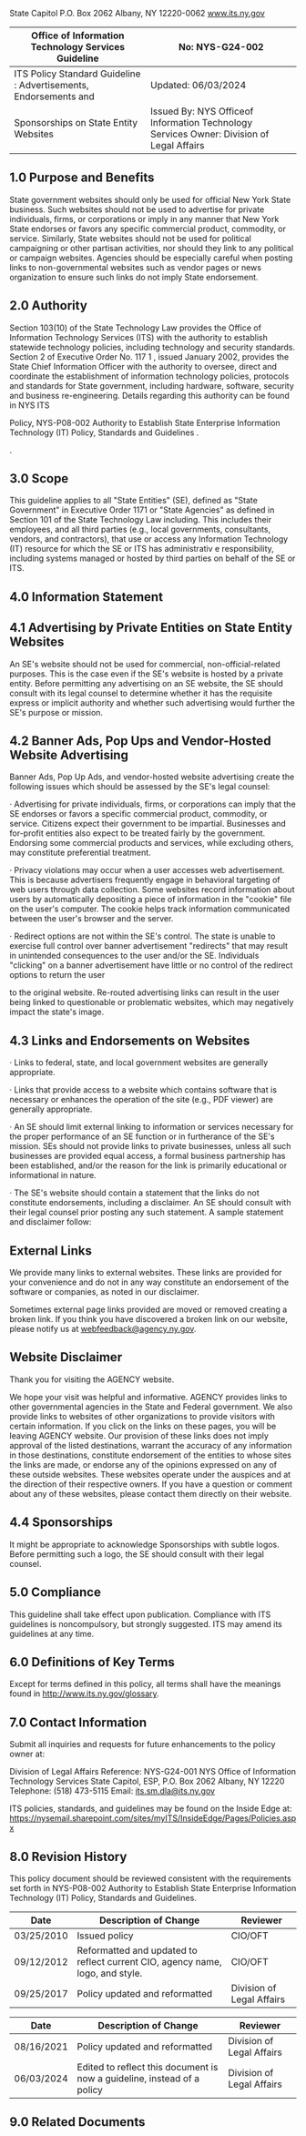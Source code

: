 
<!-- image -->

State Capitol P.O. Box 2062 Albany, NY 12220-0062 www.its.ny.gov


| Office of Information  Technology Services Guideline               | No:  NYS-G24-002                                                                             |
|--------------------------------------------------------------------|----------------------------------------------------------------------------------------------|
| ITS Policy Standard Guideline :  Advertisements,  Endorsements and | Updated:  06/03/2024                                                                         |
| Sponsorships on State  Entity Websites                             | Issued By:  NYS Officeof Information  Technology Services  Owner:  Division of Legal Affairs |

## 1.0 Purpose and Benefits

State government websites should only be used for official New York State business. Such websites should not be used to advertise for private individuals, firms, or corporations or imply in any manner that New York State endorses or favors any specific commercial product, commodity, or service. Similarly, State websites should not be used for political campaigning or other partisan activities, nor should they link to any political or campaign websites. Agencies should be especially careful when posting links to non-governmental websites such as vendor pages or news organization to ensure such links do not imply State endorsement.

## $^{ }$2.0 Authority

Section 103(10) of the State Technology Law provides the Office of Information Technology Services (ITS) with the authority to establish statewide technology policies, including technology and security standards. Section 2 of Executive Order No. 117 1 , issued January 2002, provides the State Chief Information Officer with the authority to oversee, direct and coordinate the establishment of information technology policies, protocols and standards for State government, including hardware, software, security and business re-engineering. Details regarding this authority can be found in NYS ITS

Policy, NYS-P08-002 Authority to Establish State Enterprise Information Technology (IT) Policy, Standards and Guidelines .

.

## $^{ }$3.0 Scope

This guideline applies to all "State Entities" (SE), defined as "State Government" in Executive Order 1171 or "State Agencies" as defined in Section 101 of the State Technology Law including. This includes their employees, and all third parties (e.g., local governments, consultants, vendors, and contractors), that use or access any Information Technology (IT) resource for which the SE or ITS has administrativ e responsibility, including systems managed or hosted by third parties on behalf of the SE or ITS.

## 4.0 Information Statement

## 4.1 Advertising by Private Entities on State Entity Websites

An SE's website should not be used for commercial, non-official-related purposes. This is the case even if the SE's website is hosted by a private entity. Before permitting any advertising on an SE website, the SE should consult with its legal counsel to determine whether it has the requisite express or implicit authority and whether such advertising would further the SE's purpose or mission.

## 4.2 Banner Ads, Pop Ups and Vendor-Hosted Website Advertising

Banner Ads, Pop Up Ads, and vendor-hosted website advertising create the following issues which should be assessed by the SE's legal counsel:

· Advertising for private individuals, firms, or corporations can imply that the SE endorses or favors a specific commercial product, commodity, or service. Citizens expect their government to be impartial. Businesses and for-profit entities also expect to be treated fairly by the government. Endorsing some commercial products and services, while excluding others, may constitute preferential treatment.

· Privacy violations may occur when a user accesses web advertisement. This is because advertisers frequently engage in behavioral targeting of web users through data collection. Some websites record information about users by automatically depositing a piece of information in the "cookie" file on the user's computer. The cookie helps track information communicated between the user's browser and the server.

· Redirect options are not within the SE's control. The state is unable to exercise full control over banner advertisement "redirects" that may result in unintended consequences to the user and/or the SE. Individuals "clicking" on a banner advertisement have little or no control of the redirect options to return the user

to the original website. Re-routed advertising links can result in the user being linked to questionable or problematic websites, which may negatively impact the state's image.

## 4.3 Links and Endorsements on Websites

· Links to federal, state, and local government websites are generally appropriate.

· Links that provide access to a website which contains software that is necessary or enhances the operation of the site (e.g., PDF viewer) are generally appropriate.

· An SE should limit external linking to information or services necessary for the proper performance of an SE function or in furtherance of the SE's mission. SEs should not provide links to private businesses, unless all such businesses are provided equal access, a formal business partnership has been established, and/or the reason for the link is primarily educational or informational in nature.

· The SE's website should contain a statement that the links do not constitute endorsements, including a disclaimer. An SE should consult with their legal counsel prior posting any such statement. A sample statement and disclaimer follow:

## External Links

We provide many links to external websites. These links are provided for your convenience and do not in any way constitute an endorsement of the software or companies, as noted in our disclaimer.

Sometimes external page links provided are moved or removed creating a broken link. If you think you have discovered a broken link on our website, please notify us at webfeedback@agency.ny.gov.

## Website Disclaimer

Thank you for visiting the AGENCY website.

We hope your visit was helpful and informative. AGENCY provides links to other governmental agencies in the State and Federal government. We also provide links to websites of other organizations to provide visitors with certain information. If you click on the links on these pages, you will be leaving AGENCY website. Our provision of these links does not imply approval of the listed destinations, warrant the accuracy of any information in those destinations, constitute endorsement of the entities to whose sites the links are made, or endorse any of the opinions expressed on any of these outside websites. These websites operate under the auspices and at the direction of their respective owners. If you have a question or comment about any of these websites, please contact them directly on their website.

## 4.4 Sponsorships

It might be appropriate to acknowledge Sponsorships with subtle logos. Before permitting such a logo, the SE should consult with their legal counsel.

## 5.0 Compliance

This guideline shall take effect upon publication. Compliance with ITS guidelines is noncompulsory, but strongly suggested. ITS may amend its guidelines at any time.

## $^{ }$6.0 Definitions of Key Terms

Except for terms defined in this policy, all terms shall have the meanings found in http://www.its.ny.gov/glossary.

## $^{ }$7.0 Contact Information

Submit all inquiries and requests for future enhancements to the policy owner at:

Division of Legal Affairs Reference: NYS-G24-001 NYS Office of Information Technology Services State Capitol, ESP, P.O. Box 2062 Albany, NY 12220 Telephone: (518) 473-5115 Email: its.sm.dla@its.ny.gov

ITS policies, standards, and guidelines may be found on the Inside Edge at: https://nysemail.sharepoint.com/sites/myITS/InsideEdge/Pages/Policies.aspx

## 8.0 Revision History

This policy document should be reviewed consistent with the requirements set forth in NYS-P08-002 Authority to Establish State Enterprise Information Technology (IT) Policy, Standards and Guidelines.


| Date       | Description of Change                                                          | Reviewer                   |
|------------|--------------------------------------------------------------------------------|----------------------------|
| 03/25/2010 | Issued policy                                                                  | CIO/OFT                    |
| 09/12/2012 | Reformatted and updated to reflect current  CIO, agency name, logo, and style. | CIO/OFT                    |
| 09/25/2017 | Policy updated and reformatted                                                 | Division of Legal  Affairs |


| Date       | Description of Change                                                    | Reviewer                   |
|------------|--------------------------------------------------------------------------|----------------------------|
| 08/16/2021 | Policy updated and reformatted                                           | Division of Legal  Affairs |
| 06/03/2024 | Edited to reflect this document is now a  guideline, instead of a policy | Division of Legal  Affairs |

## 9.0 Related Documents
